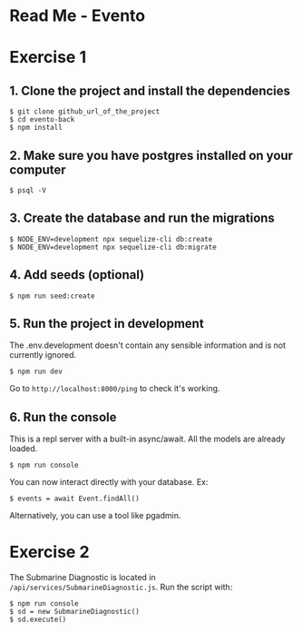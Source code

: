 # Read Me - Evento

# Exercise 1

## 1. Clone the project and install the dependencies
```
$ git clone github_url_of_the_project
$ cd evento-back
$ npm install
```


## 2. Make sure you have postgres installed on your computer
```
$ psql -V
```


## 3. Create the database and run the migrations
```
$ NODE_ENV=development npx sequelize-cli db:create
$ NODE_ENV=development npx sequelize-cli db:migrate
```

## 4. Add seeds (optional)
```
$ npm run seed:create
```


## 5. Run the project in development
The .env.development doesn't contain any sensible information and is not currently ignored.
```
$ npm run dev
```
Go to `http://localhost:8000/ping` to check it's working.


## 6. Run the console
This is a repl server with a built-in async/await. All the models are already loaded.
```
$ npm run console
```

You can now interact directly with your database.
Ex:
```
$ events = await Event.findAll()
```

Alternatively, you can use a tool like pgadmin.


# Exercise 2

The Submarine Diagnostic is located in `/api/services/SubmarineDiagnostic.js`.
Run the script with:
```
$ npm run console
$ sd = new SubmarineDiagnostic()
$ sd.execute()
```


